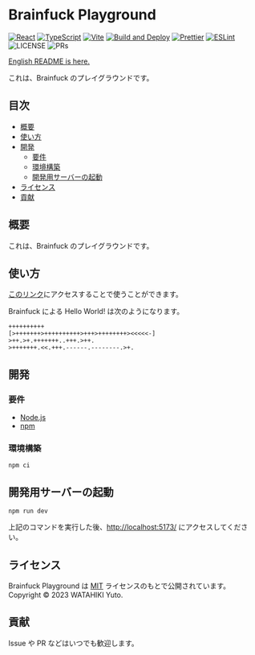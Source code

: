 # Brainfuck Playground

[![React](https://img.shields.io/badge/React-555.svg?logo=react)](https://ja.reactjs.org/)
[![TypeScript](https://img.shields.io/badge/TypeScript-007ACC.svg?logo=typescript&logoColor=white)](https://www.typescriptlang.org/ja/)
[![Vite](https://img.shields.io/badge/Vite-1e1e20.svg?logo=vite)](https://ja.vitejs.dev/)
[![Build and Deploy](https://github.com/chvmvd/brainfuck-playground/actions/workflows/deploy.yml/badge.svg)](https://github.com/chvmvd/brainfuck-playground/actions/workflows/deploy.yml)
[![Prettier](https://github.com/chvmvd/brainfuck-playground/actions/workflows/prettier.yml/badge.svg)](https://github.com/chvmvd/brainfuck-playground/actions/workflows/prettier.yml)
[![ESLint](https://github.com/chvmvd/brainfuck-playground/actions/workflows/eslint.yml/badge.svg)](https://github.com/chvmvd/brainfuck-playground/actions/workflows/eslint.yml)
![LICENSE](https://img.shields.io/badge/license-MIT-informational.svg)
![PRs](https://img.shields.io/badge/PRs-welcome-brightgreen.svg)

[English README is here.](README.md)

これは、Brainfuck のプレイグラウンドです。

## 目次

- [概要](#概要)
- [使い方](#使い方)
- [開発](#開発)
  - [要件](#要件)
  - [環境構築](#環境構築)
  - [開発用サーバーの起動](#開発用サーバーの起動)
- [ライセンス](#ライセンス)
- [貢献](#貢献)

## 概要

これは、Brainfuck のプレイグラウンドです。

## 使い方

[このリンク](https://chvmvd.github.io/brainfuck-playground/)にアクセスすることで使うことができます。

Brainfuck による Hello World! は次のようになります。

```brainfuck
++++++++++
[>+++++++>++++++++++>+++>++++++++><<<<<-]
>++.>+.+++++++..+++.>++.
>+++++++.<<.+++.------.--------.>+.
```

## 開発

### 要件

- [Node.js](https://nodejs.org/ja/)
- [npm](https://www.npmjs.com/)

### 環境構築

```shell
npm ci
```

## 開発用サーバーの起動

```shell
npm run dev
```

上記のコマンドを実行した後、[http://localhost:5173/](http://localhost:5173/) にアクセスしてください。

## ライセンス

Brainfuck Playground は [MIT](https://opensource.org/licenses/MIT) ライセンスのもとで公開されています。
Copyright © 2023 WATAHIKI Yuto.

## 貢献

Issue や PR などはいつでも歓迎します。
